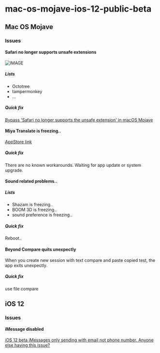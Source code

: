 # mac-os-mojave-ios-12-public-beta

## Mac OS Mojave

### Issues

#### Safari no longer supports unsafe extensions

![IMAGE](https://cl.ly/seZk/Image%202018-07-02%20at%201.29.34%20PM.png)

##### Lists

* Octotree
* tampermonkey
* ...

##### Quick fix

[Bypass 'Safari no longer supports the unsafe extension' in macOS Mojave](https://georgegarside.com/blog/macos/install-any-safari-extension-macos-mojave/)

#### Miya Translate is freezing..

[AppStore link](https://itunes.apple.com/us/app/miya-translate/id1229446798?mt=12)

##### Quick fix

There are no known workarounds. Waiting for app update or system upgrade.

#### Sound related problems..

##### Lists

* Shazam is freezing..
* BOOM 3D is freezing..
* sound preference is freezing..

##### Quick fix

Reboot..

#### Beyond Compare quits unexpectly

When you create new session with text compare and paste copied test, the app exits unexpectly.

##### Quick fix

use file compare

## iOS 12

### Issues

#### iMessage disabled

[iOS 12 beta iMessages only sending with email not phone number. Anyone else having this issue?](https://forums.imore.com/ask-question/404221-ios-12-beta-imessages-only-sending-email-not-phone-number-anyone-else-having-issue.html)
